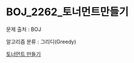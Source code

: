 # BOJ_2262_토너먼트만들기
문제 출처 : BOJ

알고리즘 분류 : 그리디(Greedy)

[토너먼트 만들기](https://www.acmicpc.net/problem/2262)